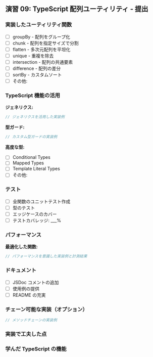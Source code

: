 ## 演習 09: TypeScript 配列ユーティリティ - 提出

### 実装したユーティリティ関数

- [ ] groupBy - 配列をグループ化
- [ ] chunk - 配列を指定サイズで分割
- [ ] flatten - 多次元配列を平坦化
- [ ] unique - 重複を除去
- [ ] intersection - 配列の共通要素
- [ ] difference - 配列の差分
- [ ] sortBy - カスタムソート
- [ ] その他:

### TypeScript 機能の活用

**ジェネリクス:**

```ts
// ジェネリクスを活用した実装例
```

**型ガード:**

```ts
// カスタム型ガードの実装例
```

**高度な型:**

- [ ] Conditional Types
- [ ] Mapped Types
- [ ] Template Literal Types
- [ ] その他:

### テスト

- [ ] 全関数のユニットテスト作成
- [ ] 型のテスト
- [ ] エッジケースのカバー
- [ ] テストカバレッジ: \_\_\_%

### パフォーマンス

**最適化した関数:**

```ts
// パフォーマンスを意識した実装例と計測結果
```

### ドキュメント

- [ ] JSDoc コメントの追加
- [ ] 使用例の提供
- [ ] README の充実

### チェーン可能な実装（オプション）

```ts
// メソッドチェーンの実装例
```

### 実装で工夫した点

<!-- 型安全性、パフォーマンス、使いやすさなど -->

### 学んだ TypeScript の機能

<!-- この演習で新しく学んだり深く理解したTypeScriptの機能 -->
